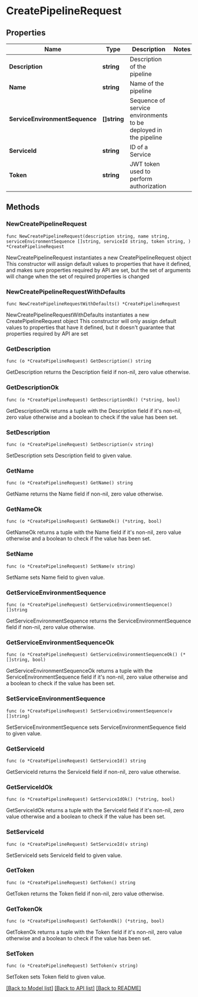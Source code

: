 # CreatePipelineRequest

## Properties

Name | Type | Description | Notes
------------ | ------------- | ------------- | -------------
**Description** | **string** | Description of the pipeline | 
**Name** | **string** | Name of the pipeline | 
**ServiceEnvironmentSequence** | **[]string** | Sequence of service environments to be deployed in the pipeline | 
**ServiceId** | **string** | ID of a Service | 
**Token** | **string** | JWT token used to perform authorization | 

## Methods

### NewCreatePipelineRequest

`func NewCreatePipelineRequest(description string, name string, serviceEnvironmentSequence []string, serviceId string, token string, ) *CreatePipelineRequest`

NewCreatePipelineRequest instantiates a new CreatePipelineRequest object
This constructor will assign default values to properties that have it defined,
and makes sure properties required by API are set, but the set of arguments
will change when the set of required properties is changed

### NewCreatePipelineRequestWithDefaults

`func NewCreatePipelineRequestWithDefaults() *CreatePipelineRequest`

NewCreatePipelineRequestWithDefaults instantiates a new CreatePipelineRequest object
This constructor will only assign default values to properties that have it defined,
but it doesn't guarantee that properties required by API are set

### GetDescription

`func (o *CreatePipelineRequest) GetDescription() string`

GetDescription returns the Description field if non-nil, zero value otherwise.

### GetDescriptionOk

`func (o *CreatePipelineRequest) GetDescriptionOk() (*string, bool)`

GetDescriptionOk returns a tuple with the Description field if it's non-nil, zero value otherwise
and a boolean to check if the value has been set.

### SetDescription

`func (o *CreatePipelineRequest) SetDescription(v string)`

SetDescription sets Description field to given value.


### GetName

`func (o *CreatePipelineRequest) GetName() string`

GetName returns the Name field if non-nil, zero value otherwise.

### GetNameOk

`func (o *CreatePipelineRequest) GetNameOk() (*string, bool)`

GetNameOk returns a tuple with the Name field if it's non-nil, zero value otherwise
and a boolean to check if the value has been set.

### SetName

`func (o *CreatePipelineRequest) SetName(v string)`

SetName sets Name field to given value.


### GetServiceEnvironmentSequence

`func (o *CreatePipelineRequest) GetServiceEnvironmentSequence() []string`

GetServiceEnvironmentSequence returns the ServiceEnvironmentSequence field if non-nil, zero value otherwise.

### GetServiceEnvironmentSequenceOk

`func (o *CreatePipelineRequest) GetServiceEnvironmentSequenceOk() (*[]string, bool)`

GetServiceEnvironmentSequenceOk returns a tuple with the ServiceEnvironmentSequence field if it's non-nil, zero value otherwise
and a boolean to check if the value has been set.

### SetServiceEnvironmentSequence

`func (o *CreatePipelineRequest) SetServiceEnvironmentSequence(v []string)`

SetServiceEnvironmentSequence sets ServiceEnvironmentSequence field to given value.


### GetServiceId

`func (o *CreatePipelineRequest) GetServiceId() string`

GetServiceId returns the ServiceId field if non-nil, zero value otherwise.

### GetServiceIdOk

`func (o *CreatePipelineRequest) GetServiceIdOk() (*string, bool)`

GetServiceIdOk returns a tuple with the ServiceId field if it's non-nil, zero value otherwise
and a boolean to check if the value has been set.

### SetServiceId

`func (o *CreatePipelineRequest) SetServiceId(v string)`

SetServiceId sets ServiceId field to given value.


### GetToken

`func (o *CreatePipelineRequest) GetToken() string`

GetToken returns the Token field if non-nil, zero value otherwise.

### GetTokenOk

`func (o *CreatePipelineRequest) GetTokenOk() (*string, bool)`

GetTokenOk returns a tuple with the Token field if it's non-nil, zero value otherwise
and a boolean to check if the value has been set.

### SetToken

`func (o *CreatePipelineRequest) SetToken(v string)`

SetToken sets Token field to given value.



[[Back to Model list]](../README.md#documentation-for-models) [[Back to API list]](../README.md#documentation-for-api-endpoints) [[Back to README]](../README.md)


